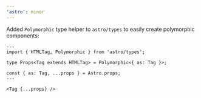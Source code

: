 ```yaml
---
'astro': minor
---
```


Added `Polymorphic` type helper to `astro/types` to easily create polymorphic components:

```astro
---
import { HTMLTag, Polymorphic } from 'astro/types';

type Props<Tag extends HTMLTag> = Polymorphic<{ as: Tag }>;

const { as: Tag, ...props } = Astro.props;
---

<Tag {...props} />
```

